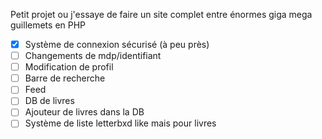 Petit projet ou j'essaye de faire un site complet entre énormes giga mega guillemets en PHP
- [x] Système de connexion sécurisé (à peu près)
- [ ] Changements de mdp/identifiant
- [ ] Modification de profil
- [ ] Barre de recherche
- [ ] Feed
- [ ] DB de livres
- [ ] Ajouteur de livres dans la DB
- [ ] Système de liste letterbxd like mais pour livres

